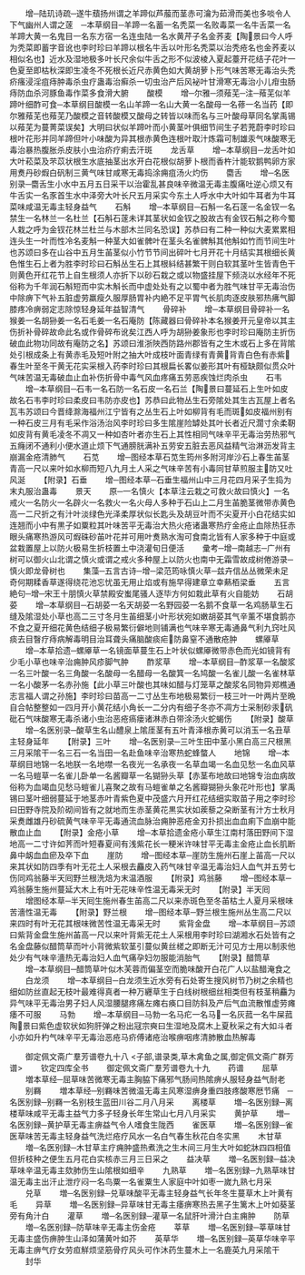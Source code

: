 <!-- { "loadSidebar": true } -->
　　增─陆玑诗疏─遂牛蘈扬州谓之羊蹄似芦菔而茎赤可瀹为茹滑而美也多啖令人下气幽州人谓之蓫　─本草纲目─羊蹄一名蓄一名秃菜一名败毒菜一名牛舌菜一名羊蹄大黄一名鬼目一名东方宿一名连虫陆一名水黄芹子名金荞麦【陶景曰今人呼为秃菜即蓄字音讹也李时珍曰羊蹄以根名牛舌以叶形名秃菜以治秃疮名也金荞麦以相似名也】近水及湿地极多叶长尺余似牛舌之形不似波棱入夏起薹开花结子花叶一色夏至即枯秋深即生凌冬不死根长近尺赤黄色如大黄胡萝卜形气味苦寒无毒治头秃疥瘙浸淫疽痔肿毒杀虫疗蛊毒治癣杀一切虫治产后风袐叶甘滑寒无毒治小儿疳虫肠痔防血杀河豚鱼毒作菜多食滑大腑
　　酸模
　　增─尔雅─须薞芜─注─薞芜似羊蹄叶细酢可食─本草纲目酸模一名山羊蹄一名山大黄一名酸母一名蓚一名当药【即尔雅薞芜也薞芜乃酸模之音转酸模又酸母之转皆以味而名与三叶酸母草同名掌禹锡以薞芜为蔓菁菜误矣】大明曰状似羊蹄叶而小黄茎叶俱细节间生子若茺蔚李时珍曰根叶花形并同羊蹄但叶小味酸为异其根赤黄色连根叶取汁炼霜可制雄汞气味酸寒无毒治暴热腹胀杀皮肤小虫治疥疗痢去汗斑
　　龙舌草
　　增─本草纲目─龙舌叶如大叶菘菜及芣苡状根生水底抽茎出水开白花根似胡萝卜根而香杵汁能软鹅鸭卵方家用煑丹砂煆白矾制三黄气味甘咸寒无毒捣涂痈疽汤火灼伤
　　麕舌
　　增─名医别录─麕舌生小水中五月五日采干以治霍乱甚良味辛微温无毒主腹痛吐逆心烦又有牛舌实一名豕首生水中泽旁大叶长尺五月采实今东土人呼水中大叶如牛耳者为牛耳菜味咸温无毒主轻身益气
　　石斛
　　增─本草纲目─石斛一名石蓫一名金钗一名禁生一名林兰一名杜兰【石斛石蓫未详其茎状如金钗之股故古有金钗石斛之称今蜀人栽之呼为金钗花林兰杜兰与木部木兰同名恐误】苏恭曰有二种一种似大麦累累相连头生一叶而性冷名麦斛一种茎大如雀髀叶在茎头名雀髀斛其他斛如竹而节间生叶也苏颂曰多在山谷中五月生苖茎似小竹节节间出碎叶七月开花十月结实其根细长黄色惟生石上者为胜李时珍曰石斛丛生石上其根紏结甚繁干则白软其茎叶生皆青色干则黄色开红花节上自生根须人亦折下以砂石栽之或以物盛挂屋下频浇以水经年不死俗称为千年润石斛短而中实木斛长而中虚处处有之以蜀中者为胜气味甘平无毒治伤中除痹下气补五脏虚劳羸瘦久服厚肠胃补内絶不足平胃气长肌肉逐皮肤邪热疿气脚膝疼冷痹弱定志除惊轻身延年益智清气
　　骨碎补
　　增─本草纲目骨碎补一名猴姜一名胡狲姜一名石毛姜一名石庵防【陈藏器曰骨碎补本名猴姜开元皇帝以其主伤折补骨碎故命此名或作骨碎布讹矣江西人呼为胡狲姜象形也李时珍曰庵防主折伤破血此物功同故有庵防之名】苏颂曰淮浙陜西防路州郡皆有之生木或石上多在背隂处引根成条上有黄赤毛及短叶附之抽大叶成枝叶面青绿有青黄背青白色有赤紫春生叶至冬干黄无花实采根入药李时珍曰其根扁长畧似姜形其叶有桠缺颇似贯众叶气味苦温无毒破血止血补伤折骨中毒气风血疼痛五劳恶疾蚀烂肉杀虫
　　石韦
　　增─本草纲目─石韦一名石防一名石皮一名石兰【陶景曰蔓延石上生叶如皮故名石韦李时珍曰柔皮曰韦防亦皮也】苏恭曰此物丛生石旁隂处其生古瓦屋上者名瓦韦苏颂曰今晋绛滁海福州江宁皆有之丛生石上叶如柳背有毛而斑如皮福州别有一种石皮三月有毛采作浴汤治风李时珍曰多生隂崖险罅处其叶长者近尺濶寸余柔靭如皮背有黄毛凌冬不凋又一种如杏叶者亦生石上其性相同气味辛平无毒治劳热邪气五癃闭不通利小便水道止烦下气通膀胱满补五劳安五脏去恶风益精气治淋沥发背主崩漏金疮清肺气
　　石苋
　　增─图经本草石苋生筠州多附河岸沙石上春生苖茎青高一尺以来叶如水柳而短八九月土人采之气味辛苦有小毒同甘草煎服主防又吐风涎
　　【附录】石垂
　　增─图经本草─石垂生福州山中三月花四月采子生捣为末丸服治蛊毒
　　景天
　　原─一名慎火【本草注云栽之可救火故曰慎火】一名戒火一名防火一名辟火一名救火一名火母人多种于石山上二月生苖脆茎微带赤黄色高一二尺折之有汁叶淡绿色光泽柔厚状似长匙头及胡豆叶而不尖夏开小白花结实如连翘而小中有黒子如粟粒其叶味苦平无毒治大热火疮诸蛊寒热疗金疮止血除热狂赤眼头痛寒热游风可煆硃砂苖叶花并可用叶煑熟水淘可食南北皆有人家多种于中庭或盆栽置屋上以防火极易生折枝置土中浇灌旬日便活
　　彚考─增─南越志─广州有树可以御火山北谓之慎火或谓之戒火多种屋上以防火也南中无霜雪故成树倦游录─慎火即龙骨树也
　　集藻─五言古诗─增─梁范筠咏慎火草─兹卉信丛丛微荣未足奇何期糅香草遂得绕花池忘忧虽无用止焰或有施早得建章立幸爇栢梁垂
　　五言絶句─增─宋王十朋慎火草禁殿安蚩尾骚人逐毕方何如栽此草有火自能妨
　　石胡荽
　　增─本草纲目─石胡荽一名天胡荽一名野园荽一名鹅不食草一名鸡肠草生石缝及隂湿处小草也高二三寸冬月生苖细茎小叶形状宛如嫩胡荽其气辛薰不堪食鹅亦不食之夏开细花黄色结细子极易繁衍僻地则铺满也气味辛寒无毒通鼻气利九窍吐风痰去目瞖疗痔病解毒明目治耳聋头痛脑酸痰疟防鼻窒不通散疮肿
　　螺厣草
　　增─本草拾遗─螺厣草一名镜面草蔓生石上叶状似螺厣微带赤色而光如镜背有少毛小草也味辛治痈肿风疹脚气肿
　　酢浆草
　　增─本草纲目─酢浆草一名酸浆一名三叶酸一名三角酸一名酸母一名醋母一名酸箕一名鸠酸一名雀儿酸一名雀林草一名小酸茅一名赤孙施【此小草三叶酸也其味如醋与灯笼草之酸浆名同物异郑樵通志言福人谓之孙施】李时珍曰苗高一二寸丛生布地极易繁衍一枝三叶一叶两片至晩自合帖整整如一四月开小黄花结小角长一二分内有细子冬亦不凋方士采制砂汞矾砒石气味酸寒无毒杀诸小虫治恶疮瘑瘘诸淋赤白带涂汤火蛇蝎伤
　　【附录】酸草
　　增─名医别录─酸草生名山醴泉上隂厓茎有五叶青泽根赤黄可以消玉一名丑草主轻身延年
　　【附录】三叶
　　增─名医别录─三叶生田中茎小黑白高三尺根黑三月采隂干一名三石一名当田一名赴鱼味辛治寒热蛇蜂螫人
　　地锦
　　增─本草纲目地锦一名地朕一名地噤一名夜光一名承夜一名草血竭一名血见愁一名血风草一名马螘草一名雀儿卧单一名酱瓣草一名猢狲头草【赤茎布地故曰地锦专治血病故俗称为血竭血见愁马螘雀儿喜聚之故有马螘雀单之名酱瓣猢狲头象花叶形也】掌禹锡曰茎叶细弱蔓延于地茎赤叶青紫色夏中茂盛六月开红花结细实取苗子用之李时珍曰田野寺院及阶砌间皆有之就地而生赤茎黄花黒实状如蒺藜之朶断茎有汁方士秋月采煑雌雄丹砂硫黄气味辛平无毒通流血脉治痈肿恶疮金刃扑损出血血痢下血崩中能散血止血
　　【附录】金疮小草
　　增─本草拾遗金疮小草生江南村落田野间下湿地高一二寸许如荠而叶短春夏间有浅紫花长一粳米许味甘平无毒主金疮止血长肌断鼻中衂血血瘀及卒下血
　　崖防
　　增─图经本草─崖防生施州石崖上苖高一尺以来其状如防四季有叶无花土人采根去麤皮入药气味甘辛温无毒治妇人血气并五劳七伤同鸡翁藤半天囘野兰根洗焙为末温酒服
　　【附录】鸡翁藤
　　增─图经本草─鸡翁藤生施州蔓延大木上有叶无花味辛性温无毒采无时
　　【附录】半天囘
　　增图经本草─半天囘生施州春生苖高二尺以来赤斑色至冬苖枯土人夏月采根味苦濇性温无毒
　　【附录】野兰根
　　增─图经本草─野兰根生施州丛生高二尺以来四时有叶无花其根味微苦性温无毒采无时
　　紫背金盘
　　增─本草纲目─苏颂曰紫背金盘生施州苖高一尺以来叶背紫无花土人采根用李时珍曰湖湘水石处皆有之名金盘藤似醋筒草而叶小背微紫软茎引蔓似黄丝槎之即断无汁可见方士用以制汞他处少有气味辛濇热无毒治妇人血气痛孕妇勿服能消胎气
　　【附录】醋筒草
　　增─本草纲目─醋筒草叶似木芙蓉而偏茎空而脆味酸开白花广人以盐醋淹食之
　　白龙须
　　增─本草纲目─白龙须生近水旁有石处寄生搜风树节乃树之余精也细如防丝直起无枝叶最难得真者一种万纒草生于白线树根细丝相类但有枝茎稍麤为异气味平无毒治男子妇人风湿腰腿疼痛左瘫右痪口目防斜及产后气血流散惟虚劳瘫痿不可服
　　马勃
　　增─本草纲目─马勃一名马疕一名马一名灰菰一名牛屎菰陶景曰紫色虚软状如狗肝弹之粉出冦宗奭曰生湿地及腐木上夏秋采之有大如斗者小亦如升杓气味辛平无毒治恶疮马疥傅诸疮治喉痹咽疼清肺散血热解毒

　　御定佩文斋广羣芳谱卷九十八
<子部,谱录类,草木禽鱼之属,御定佩文斋广群芳谱>
　　钦定四库全书
　　御定佩文斋广羣芳谱卷九十九
　　药谱
　　屈草
　　増本草经─屈草味苦微寒无毒主胸脇下痛邪气肠间热隂痹乆服轻身益气耐老
　　别羇
　　増本草经─别羇味苦微温无毒主风寒湿痹身重四肢疼酸寒厯节痛　─名医别録─别羇一名别枝生蓝田川谷二月八月采
　　离楼草
　　増─名医别録─离楼草味咸平无毒主益气力多子轻身长年生常山七月八月采实
　　黄护草
　　増─名医别録─黄护草无毒主痹益气令人嗜食生陇西
　　雀医草
　　増─名医别録─雀医草味苦无毒主轻身益气洗烂疮疗风水一名白气春生秋花白冬实黑
　　木甘草
　　増─名医别録─木甘草主疗痈肿盛热煮洗之生木间三月生大叶如蛇牀四四相值但折枝种之便生五月花白实核赤三月三日采之
　　益决草
　　増─名医别録─益决草味辛温无毒主欬肺伤生山隂根如细辛
　　九熟草
　　増─名医别録─九熟草味甘温无毒主出汗止泄疗闷一名鸟粟一名雀粟生人家庭中叶如枣一嵗九熟七月采
　　兑草
　　増─名医别録─兑草味酸平无毒主轻身益气长年冬生蔓草木上叶黄有毛
　　异草
　　増─名医别録─异草味甘无毒主痿痹寒热去黑子生篱木上叶如葵茎旁有角汁白
　　灌草
　　増─名医别録─灌草一名鼠肝叶滑汁白主痈肿
　　防草
　　増─名医别録─防草味辛无毒主伤金疮
　　莘草
　　増─名医别録─莘草味甘无毒主盛伤痹肿生山泽如蒲黄叶如芥
　　英草华
　　増─名医别録─英草华味辛平无毒主痹气疗女劳疸觧烦坚筋骨疗风头可作沐药生蔓木上一名鹿英九月采隂干
　　封华
